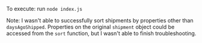 To execute: run `node index.js`

Note: I wasn't able to successfully sort shipments by properties other than `daysAgoShipped`. Properties on the original `shipment` object could be accessed from the `sort` function, but I wasn't able to finish troubleshooting.
